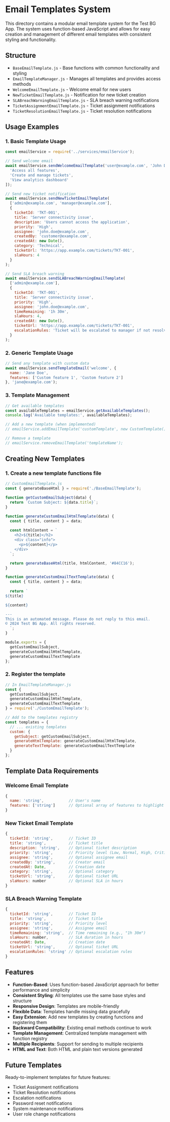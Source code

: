 # Email Templates System

This directory contains a modular email template system for the Test BG App. The system uses function-based JavaScript and allows for easy creation and management of different email templates with consistent styling and functionality.

## Structure

- `BaseEmailTemplate.js` - Base functions with common functionality and styling
- `EmailTemplateManager.js` - Manages all templates and provides access methods
- `WelcomeEmailTemplate.js` - Welcome email for new users
- `NewTicketEmailTemplate.js` - Notification for new ticket creation
- `SLABreachWarningEmailTemplate.js` - SLA breach warning notifications
- `TicketAssignmentEmailTemplate.js` - Ticket assignment notifications
- `TicketResolutionEmailTemplate.js` - Ticket resolution notifications

## Usage Examples

### 1. Basic Template Usage

```javascript
const emailService = require('../services/emailService');

// Send welcome email
await emailService.sendWelcomeEmailTemplate('user@example.com', 'John Doe', [
  'Access all features',
  'Create and manage tickets',
  'View analytics dashboard'
]);

// Send new ticket notification
await emailService.sendNewTicketEmailTemplate(
  ['admin@example.com', 'manager@example.com'],
  {
    ticketId: 'TKT-001',
    title: 'Server connectivity issue',
    description: 'Users cannot access the application',
    priority: 'High',
    assignee: 'john.doe@example.com',
    createdBy: 'customer@example.com',
    createdAt: new Date(),
    category: 'Technical',
    ticketUrl: 'https://app.example.com/tickets/TKT-001',
    slaHours: 4
  }
);

// Send SLA breach warning
await emailService.sendSLABreachWarningEmailTemplate(
  ['admin@example.com'],
  {
    ticketId: 'TKT-001',
    title: 'Server connectivity issue',
    priority: 'High',
    assignee: 'john.doe@example.com',
    timeRemaining: '1h 30m',
    slaHours: 4,
    createdAt: new Date(),
    ticketUrl: 'https://app.example.com/tickets/TKT-001',
    escalationRules: 'Ticket will be escalated to manager if not resolved within 30 minutes'
  }
);
```

### 2. Generic Template Usage

```javascript
// Send any template with custom data
await emailService.sendTemplateEmail('welcome', {
  name: 'Jane Doe',
  features: ['Custom feature 1', 'Custom feature 2']
}, 'jane@example.com');
```

### 3. Template Management

```javascript
// Get available templates
const availableTemplates = emailService.getAvailableTemplates();
console.log('Available templates:', availableTemplates);

// Add a new template (when implemented)
// emailService.addEmailTemplate('customTemplate', new CustomTemplate());

// Remove a template
// emailService.removeEmailTemplate('templateName');
```

## Creating New Templates

### 1. Create a new template functions file

```javascript
// CustomEmailTemplate.js
const { generateBaseHtml } = require('./BaseEmailTemplate');

function getCustomEmailSubject(data) {
  return `Custom Subject: ${data.title}`;
}

function generateCustomEmailHtmlTemplate(data) {
  const { title, content } = data;
  
  const htmlContent = `
    <h2>${title}</h2>
    <div class="info">
      <p>${content}</p>
    </div>
  `;

  return generateBaseHtml(title, htmlContent, '#84CC16');
}

function generateCustomEmailTextTemplate(data) {
  const { title, content } = data;
  
  return `
${title}

${content}

---
This is an automated message. Please do not reply to this email.
© 2024 Test BG App. All rights reserved.
  `;
}

module.exports = {
  getCustomEmailSubject,
  generateCustomEmailHtmlTemplate,
  generateCustomEmailTextTemplate
};
```

### 2. Register the template

```javascript
// In EmailTemplateManager.js
const {
  getCustomEmailSubject,
  generateCustomEmailHtmlTemplate,
  generateCustomEmailTextTemplate
} = require('./CustomEmailTemplate');

// Add to the templates registry
const templates = {
  // ... existing templates
  custom: {
    getSubject: getCustomEmailSubject,
    generateHtmlTemplate: generateCustomEmailHtmlTemplate,
    generateTextTemplate: generateCustomEmailTextTemplate
  }
};
```

## Template Data Requirements

### Welcome Email Template
```javascript
{
  name: 'string',           // User's name
  features: ['string']      // Optional array of features to highlight
}
```

### New Ticket Email Template
```javascript
{
  ticketId: 'string',       // Ticket ID
  title: 'string',          // Ticket title
  description: 'string',    // Optional ticket description
  priority: 'string',       // Priority level (Low, Normal, High, Critical, Urgent)
  assignee: 'string',       // Optional assignee email
  createdBy: 'string',      // Creator email
  createdAt: Date,          // Creation date
  category: 'string',       // Optional category
  ticketUrl: 'string',      // Optional ticket URL
  slaHours: number          // Optional SLA in hours
}
```

### SLA Breach Warning Template
```javascript
{
  ticketId: 'string',       // Ticket ID
  title: 'string',          // Ticket title
  priority: 'string',       // Priority level
  assignee: 'string',       // Assignee email
  timeRemaining: 'string',  // Time remaining (e.g., "1h 30m")
  slaHours: number,         // SLA duration in hours
  createdAt: Date,          // Creation date
  ticketUrl: 'string',      // Optional ticket URL
  escalationRules: 'string' // Optional escalation rules
}
```

## Features

- **Function-Based**: Uses function-based JavaScript approach for better performance and simplicity
- **Consistent Styling**: All templates use the same base styles and structure
- **Responsive Design**: Templates are mobile-friendly
- **Flexible Data**: Templates handle missing data gracefully
- **Easy Extension**: Add new templates by creating functions and registering them
- **Backward Compatibility**: Existing email methods continue to work
- **Template Management**: Centralized template management with function registry
- **Multiple Recipients**: Support for sending to multiple recipients
- **HTML and Text**: Both HTML and plain text versions generated

## Future Templates

Ready-to-implement templates for future features:
- Ticket Assignment notifications
- Ticket Resolution notifications
- Escalation notifications
- Password reset notifications
- System maintenance notifications
- User role change notifications
